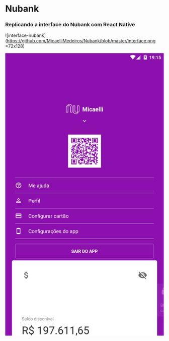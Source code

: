 # Nubank
### Replicando a interface do Nubank com React Native


![interface-nubank](https://github.com/MicaelliMedeiros/Nubank/blob/master/interface.png =72x128)

![menu-nubank](https://github.com/MicaelliMedeiros/Nubank/blob/master/menu.png)

